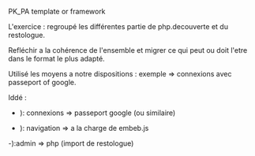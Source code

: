 PK_PA  template or framework

L'exercice : regroupé les différentes partie de php.decouverte et du restologue.

Refléchir a la cohérence de l'ensemble et migrer ce qui peut ou doit l'etre dans le format le plus adapté.

Utilisé les moyens a notre dispositions : exemple => connexions avec passeport of google.


Iddé :  
- ): connexions => passeport google (ou similaire)

- ): navigation  => a la charge de embeb.js

-):admin => php (import de restologue)


